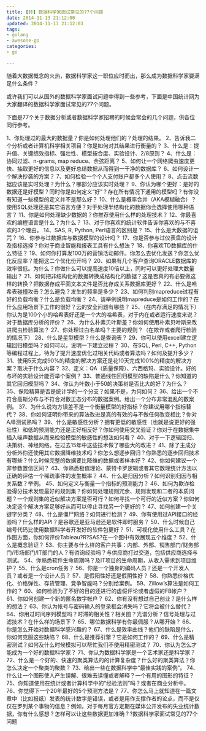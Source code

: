 ```yaml
---
title: [转] 数据科学家面试常见的77个问题
date: 2014-11-13 21:12:00
updated: 2014-11-13 21:12:03
tags: 
- golang
- awesone-go
categories: 
- go

---
```

随着大数据概念的火热，数据科学家这一职位应时而出，那么成为数据科学家要满足什么条件？

或许我们可以从国外的数据科学家面试问题中得到一些参考，下面是中国统计网为大家翻译的数据科学家面试常见的77个问题。


<!--more-->


下面是77个关于数据分析或者数据科学家招聘的时候会常会的几个问题，供各位同行参考。

1、你处理过的最大的数据量？你是如何处理他们的？处理的结果。
2、告诉我二个分析或者计算机科学相关项目？你是如何对其结果进行衡量的？
3、什么是：提升值、关键绩效指标、强壮性、模型按合度、实验设计、2/8原则？
4、什么是：协同过滤、n-grams, map reduce、余弦距离？
5、如何让一个网络爬虫速度更快、抽取更好的信息以及更好总结数据从而得到一干净的数据库？
6、如何设计一个解决抄袭的方案？
7、如何检验一个个人支付账户都多个人使用？
8、点击流数据应该是实时处理？为什么？哪部分应该实时处理？
9、你认为哪个更好：是好的数据还是好模型？同时你是如何定义“好”？存在所有情况下通用的模型吗？有你没有知道一些模型的定义并不是那么好？
10、什么是概率合并（AKA模糊融合）？使用SQL处理还是其它语言方便？对于处理半结构化的数据你会选择使用哪种语言？
11、你是如何处理缺少数据的？你推荐使用什么样的处理技术？
12、你最喜欢的编程语言是什么？为什么？
13、对于你喜欢的统计软件告诉你喜欢的与不喜欢的3个理由。
14、SAS, R, Python, Perl语言的区别是？
15、什么是大数据的诅咒？
16、你参与过数据库与数据模型的设计吗？
17、你是否参与过仪表盘的设计及指标选择？你对于商业智能和报表工具有什么想法？
18、你喜欢TD数据库的什么特征？
19、如何你打算发100万的营销活动邮件。你怎么去优化发送？你怎么优化反应率？能把这二个优化份开吗？
20、如果有几个客户查询ORACLE数据库的效率很低。为什么？你做什么可以提高速度10倍以上，同时可以更好处理大数量输出？
21、如何把非结构化的数据转换成结构化的数据？这是否真的有必要做这样的转换？把数据存成平面文本文件是否比存成关系数据库更好？
22、什么是哈希表碰撞攻击？怎么避免？发生的频率是多少？
23、如何判别mapreduce过程有好的负载均衡？什么是负载均衡？
24、请举例说明mapreduce是如何工作的？在什么应用场景下工作的很好？云的安全问题有哪些？
25、（在内存满足的情况下）你认为是100个小的哈希表好还是一个大的哈希表，对于内在或者运行速度来说？对于数据库分析的评价？
26、为什么朴素贝叶斯差？你如何使用朴素贝叶斯来改进爬虫检验算法？
27、你处理过白名单吗？主要的规则？（在欺诈或者爬行检验的情况下）
28、什么是星型模型？什么是查询表？
29、你可以使用excel建立逻辑回归模型吗？如何可以，说明一下建立过程？
30、在SQL, Perl, C++, Python等编程过程上，待为了提升速度优化过相关代码或者算法吗？如何及提升多少？
31、使用5天完成90%的精度的解决方案还是花10天完成100%的精度的解决方案？取决于什么内容？
32、定义：QA（质量保障）、六西格玛、实验设计。好的与坏的实验设计能否举个案例？
33、普通线性回归模型的缺陷是什么？你知道的其它回归模型吗？
34、你认为叶数小于50的决策树是否比大的好？为什么？
35、保险精算是否是统计学的一个分支？如果不是，为何如何？
36、给出一个不符合高斯分布与不符合对数正态分布的数据案例。给出一个分布非常混乱的数案例。
37、为什么说均方误差不是一个衡量模型的好指标？你建议用哪个指标替代？
38、你如何证明你带来的算法改进是真的有效的与不做任何改变相比？你对A/B测试熟吗？
39、什么是敏感性分析？拥有更低的敏感性（也就是说更好的强壮性）和低的预测能力还是正好相反好？你如何使用交叉验证？你对于在数据集中插入噪声数据从而来检验模型的敏感性的想法如何看？
40、对于一下逻辑回归、决策树、神经网络。在过去15年中这些技术做了哪些大的改进？
41、除了主成分分析外你还使用其它数据降维技术吗？你怎么想逐步回归？你熟悉的逐步回归技术有哪些？什么时候完整的数据要比降维的数据或者样本好？
42、你如何建议一个非参数置信区间？
43、你熟悉极值理论、蒙特卡罗逻辑或者其它数理统计方法以正确的评估一个稀疏事件的发生概率？
44、什么是归因分析？如何识别归因与相关系数？举例。
45、如何定义与衡量一个指标的预测能力？
46、如何为欺诈检验得分技术发现最好的规则集？你如何处理规则冗余、规则发现和二者的本质问题？一个规则集的近似解决方案是否可行？如何寻找一个可行的近似方案？你如何决定这个解决方案足够好从而可以停止寻找另一个更好的？
47、如何创建一个关键字分类？
48、什么是僵尸网络？如何进行检测？
49、你有使用过API接口的经验吗？什么样的API？是谷歌还是亚马逊还是软件即时服务？
50、什么时候自己编号代码比使用数据科学者开发好的软件包更好？
51、可视化使用什么工具？在作图方面，你如何评价Tableau?R?SAS?在一个图中有效展现五个维度？
52、什么是概念验证？
53、你主要与什么样的客户共事：内部、外部、销售部门/财务部门/市场部门/IT部门的人？有咨询经验吗？与供应商打过交道，包括供应商选择与测试。
54、你熟悉软件生命周期吗？及IT项目的生命周期，从收入需求到项目维护？
55、什么是cron任务？
56、你是一个独身的编码人员？还是一个开发人员？或者是一个设计人员？
57、是假阳性好还是假阴性好？
58、你熟悉价格优化、价格弹性、存货管理、竞争智能吗？分别给案例。
59、Zillow’s算法是如何工作的？
60、如何检验为了不好的目的还进行的虚假评论或者虚假的FB帐户？
61、你如何创建一个新的匿名数字帐户？
62、你有没有想过自己创业？是什么样的想法？
63、你认为帐号与密码输入的登录框会消失吗？它将会被什么替代？
64、你用过时间序列模型吗？时滞的相关性？相关图？光谱分析？信号处理与过滤技术？在什么样的场景下？
65、哪位数据科学有你最佩服？从哪开始？
66、你是怎么开始对数据科学感兴趣的？
67、什么是效率曲线？他们的缺陷是什么，你如何克服这些缺陷？
68、什么是推荐引擎？它是如何工作的？
69、什么是精密测试？如何及什么时候模拟可以帮忙我们不使用精密测试？
70、你认为怎么才能成为一个好的数据科学家？
71、你认为数据科学家是一个艺术家还是科学家？
72、什么是一个好的、快速的聚类算法的的计算复杂度？什么好的聚类算法？你怎么决定一个聚类的聚数？
73、给出一些在数据科学中“最佳实践的案例”。
74、什么让一个图形使人产生误解、很难去读懂或者解释？一个有用的图形的特征？
75、你知道使用在统计或者计算科学中的“经验法则”吗？或者在商业分析中。
76、你觉得下一个20年最好的5个预测方法是？
77、你怎么马上就知道在一篇文章中（比如报纸）发表的统计数字是错误，或者是用作支撑作者的论点，而不是仅仅在罗列某个事物的信息？例如，对于每月官方定期在媒体公开发布的失业统计数据，你有什么感想？怎样可以让这些数据更加准确？?数据科学家面试常见的77个问题
